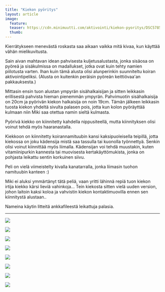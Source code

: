 ```yaml
---
title: "Kiekon pyöritys"
layout: article
image:
  feature:
  teaser: https://cdn.minimuutti.com/aktivointi/kiekon-pyoritys/DSC57855-245px.jpg
  thumb:
---
```


Kierrätykseen menevästä roskasta saa aikaan vaikka mitä kivaa, kun käyttää vähän mielikuvitusta.

Sain aivan mahtavan idean pahvisesta kuljetusalustasta, jonka sisäosa on pyöreä ja sisäkulmissa on madallukset, jotka ovat kuin tehty namien piilotusta varten. Ihan kuin tämä alusta olisi alunperinkin suunniteltu koiran aktivointipeliksi. (Alusta on kuitenkin peräisin pyöreän keittiövaa'an pakkauksesta.)

Mittasin ensin tuon alustan ympyrän sisähalkaisijan ja sitten leikkasin erillisestä pahvista hieman pienemmän ympyrän. Pahvimuotin sisähalkaisija on 20cm ja pyörivän kiekon halkaisija on noin 19cm. Tämän jälkeen leikkasin tuosta kiekon yhdeltä sivulta palasen pois, jotta kun kolon pyöräyttää kulmaan niin Miki saa otettua namin sieltä kulmasta.

Pyörivä kiekko on kiinnitetty kahdella nippusiteellä, mutta kiinnityksen olisi voinut tehdä myös haaranastalla.

Kiekkoon on kiinnitetty koirannamituubin kansi kaksipuoleisella teipillä, jotta kiekossa on joku kädensija mistä saa tassulla tai kuonolla työnnettyä. Senkin olisi voinut kiinnittää myös liimalla. Kädensijan voi tehdä muustakin, kuten vitamiinipurkin kannesta tai muovisesta kertakäyttömukista, jonka on pohjasta leikattu sentin korkuinen siivu.

Peli on vielä viimeistelty kivalla kanatarralla, jonka liimasin tuohon namituubin kanteen :)

Miki ei aluksi ymmärtänyt tätä peliä, vaan yritti lähinnä repiä tuon kiekon irtija kiekko kärsi lieviä vahinkoja... Tein kiekosta sitten vielä uuden version, johon laitoin kaksi koloa ja vahvistin kiekon kontaktimuovilla ennen sen kiinnitystä alustaan..

Nameina käytin litteitä ankkafileestä leikattuja palasia.

---

![](https://cdn.minimuutti.com/aktivointi/kiekon-pyoritys/DSC57798-800px.jpg)

![](https://cdn.minimuutti.com/aktivointi/kiekon-pyoritys/DSC57802-800px.jpg)

![](https://cdn.minimuutti.com/aktivointi/kiekon-pyoritys/DSC57812-800px.jpg)

![](https://cdn.minimuutti.com/aktivointi/kiekon-pyoritys/DSC57866-800px.jpg)

![](https://cdn.minimuutti.com/aktivointi/kiekon-pyoritys/DSC57855-800px.jpg)

![](https://cdn.minimuutti.com/aktivointi/kiekon-pyoritys/DSC57772-800px.jpg)

![](https://cdn.minimuutti.com/aktivointi/kiekon-pyoritys/DSC57789-800px.jpg)

![](https://cdn.minimuutti.com/aktivointi/kiekon-pyoritys/DSC57795-800px.jpg)
